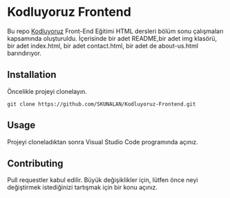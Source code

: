 # **Kodluyoruz Frontend**

Bu repo [Kodluyoruz](https://www.kodluyoruz.org) Front-End Eğitimi HTML dersleri bölüm sonu çalışmaları kapsamında oluşturuldu. İçerisinde bir adet README,bir adet img klasörü, bir adet index.html, bir adet contact.html, bir adet de about-us.html barındırıyor.


## **Installation**

Öncelikle projeyi clonelayın.
```
git clone https://github.com/SKUNALAN/Kodluyoruz-Frontend.git
```

## **Usage**

Projeyi cloneladıktan sonra Visual Studio Code programında açınız.


## **Contributing**

Pull requestler kabul edilir. Büyük değişiklikler için, lütfen önce neyi değiştirmek istediğinizi tartışmak için bir konu açınız.
